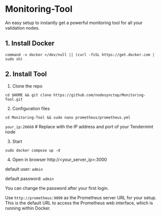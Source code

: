 # Monitoring-Tool
An easy setup to instantly get a powerful monitoring tool for all your validation nodes.
## 1. Install Docker
```
command -v docker >/dev/null || (curl -fsSL https://get.docker.com | sudo sh)
```
## 2. Install Tool

 1. Clone the repo
```
cd $HOME && git clone https://github.com/nodesynctop/Monitoring-Tool.git
```
2. Configuration files
```
cd Monitoring-Tool && sudo nano prometheus/prometheus.yml
```
`your_ip:26660` # Replace with the IP address and port of your Tendermint node

3. Start 
```
sudo docker compose up -d
```

4. Open in browser http://<your_server_ip>:3000

default user: `admin`

default password: `admin`

You can change the password after your first login.

Use `http://prometheus:9090` as the Prometheus server URL for your setup. This is the default URL to access the Prometheus web interface, which is running within Docker.
